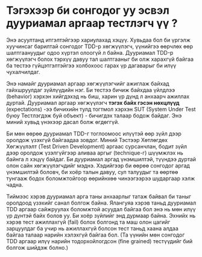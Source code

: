 # Тэгэхээр би сонгодог уу эсвэл дууриамал аргаар тестлэгч үү ?


Энэ асуултанд итгэлтэйгээр хариулахад хэцүү. Хувьдаа бол би үргэлж хуучинсаг барилтай сонгодог TDD-р хөгжүүлэгч, үүнийгээ өөрчлөх өөр шалтгаануудыг одоо хүртэл олоогүй л байна. Дууриамал TDD-р хөгжүүлэгч болох тэрхүү давуу тал шалтгааныг би олж харахгүй байгаа ба тестээ гүйцэтгэлтэйгээ холбохоос гарах үр дагаварыг би илүү чухалчилдаг.

Энэ намайг дууриамал аргаар хөгжүүлэгчийг ажиглаж байхад гайхшруулдаг зүйлүүдийн нэг. Би тестээ бичиж байхдаа үйлдлээ (behavior) хэрхэн хийгдэхэд нь биш, харин үр дүнд л анхаарч ажиллах дуртай. Дууриамал аргаар хөгжүүлэгч **тэгэх байх гэсэн нөхцлүүд** (expectations) -ээ бичихийн тулд тогтмол хэрхэн SUT (System Under Test буюу Тестлэгдэж буй объект) - бичигдэх талаар бодож байдаг. Энэ миний хувьд үнэхээр дасал болж өгдөггүй.

Би мөн өөрөө дууриамал TDD-г тоглоомоос илүүтэй өөр зүйл дээр оролдож үзэхгүй байгаадаа зовдог. Миний Тэстээр Хөтлөгдөх Хөгжүүлэлт (Test Driven Development) аргаас сурсанчлан, бодит зүйл дээр оролдож үзэлгүйгээр аливаа аргыг (technique-г) шүүмжлэх нь байнга л хэцүү байдаг. Би дууриамал аргад үнэмшилтэй, түүндээ дуртай олон сайн хөгжүүлэгчдийг мэднэ. Хэдийгээр би өөрөө сонгодог аргад үнэмшилтэй боловч, би хоёр талын давуу, сул талуудыг та өөртөө тунгааж бодох боломжтойгоор өөрийнхөө чинээгээрээ шударгаар хэлж чадна.

Тиймээс хэрэв дууриамал арга таны анхаарлыг татаж байвал би таныг оролдоод үзэхийг санал болгож байна. Ялангуяа хэрэв таньд дууриамал TDD аргаар сайжруулах боломжтой асуудал байгаа бол энэ нь мөн илүү үр дүнтэй байх болов уу. Би хоёр зүйлийг энд дурмаар байна. Эхнийх нь хэрэв тест ажиллахгүй (fail) болох болгонд та маш олон цагийг зарцуулдаг ба учир нь ажиллахгүй болсон тест таньд хаана алдаа байгаа талаар нарийн хэлэхгүй байгаа бол. (Та үүнийн мөн сонгодог TDD аргаар илүү нарийн тодорхойлогдсон (fine grained) тестүүдийг бий болгож шийдэж болно.)